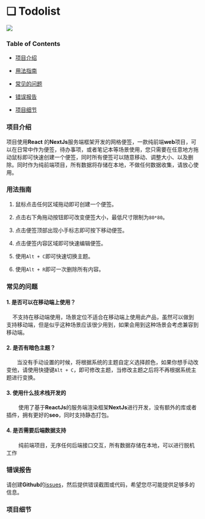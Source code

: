 # ❏ Todolist

![](https://nine-1300678944.cos.ap-shanghai.myqcloud.com/todolist.png)

### Table of Contents

- [项目介绍](#项目介绍)
  
- [用法指南](#用法指南)
  
- [常见的问题](#常见问题)
  
- [错误报告](#错误报告)
  
- [项目细节](#项目细节)
  

### 项目介绍

项目使用**React** 的**NextJs**服务端框架开发的网格便签，一款纯前端**web**项目，可以在日常中作为便签，待办事项，或者笔记本等场景使用，您只需要在任意地方拖动鼠标即可快速创建一个便签，同时所有便签可以随意移动、调整大小、以及删除。同时作为纯前端项目，所有数据将存储在本地，不做任何数据收集，请放心使用。

### 用法指南

1. 鼠标点击任何区域拖动即可创建一个便签。
  
2. 点击右下角拖动按钮即可改变便签大小，最低尺寸限制为`80*80`。
  
3. 点击便签顶部出现小手标志即可按下移动便签。
  
4. 点击便签内容区域即可快速编辑便签。
  
5. 使用`Alt + C`即可快速切换主题。
  
6. 使用`Alt + R`即可一次删除所有内容。
  

### 常见的问题

#### 1. 是否可以在移动端上使用？

    不支持在移动端使用，场景定位不适合在移动端上使用此产品，虽然可以做到支持移动端，但是似乎这种场景应该很少用到，如果会用到这种场景会考虑兼容到移动端。

#### 2. 是否有暗色主题？

       当没有手动设置的时候，将根据系统的主题自定义选择颜色，如果你想手动改变他，请使用快捷键`Alt + C`，即可修改主题，当修改主题之后将不再根据系统主题进行变换。

#### 3. 使用什么技术栈开发的

        使用了基于**ReactJs**的服务端渲染框架**NextJs**进行开发，没有额外的库或者插件，拥有更好的**seo**，同时支持静态打包。

#### 4. 是否需要后端数据支持

        纯前端项目，无序任何后端接口交互，所有数据存储在本地，可以进行脱机工作

### 错误报告

请创建**Github**的[issues](https://github.com/longyanjiang/todolist/issues)，然后提供错误截图或代码，希望您尽可能提供足够多的信息。

### 项目细节
